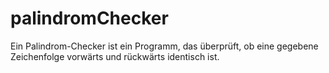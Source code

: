 # palindromChecker
 Ein Palindrom-Checker ist ein Programm, das überprüft, ob eine gegebene Zeichenfolge vorwärts und rückwärts identisch ist.
